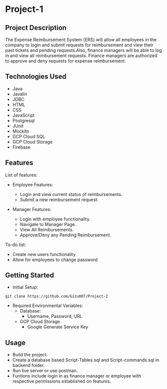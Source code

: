 # Project-1

## Project Description

The Expense Reimbursement System (ERS) will allow  all employees in the company to login and submit requests for reimbursement and view their past tickets and pending requests.Also, finance managers will be able to log in and view all reimbursement requests. Finance managers are authorized to approve and deny requests for expense reimbursement.

## Technologies Used

* Java
* Javalin
* JDBC
* HTML
* CSS
* JavaScript
* Postgresql
* JUnit
* Mockito
* GCP Cloud SQL
* GCP Cloud Storage
* Firebase

## Features

List of features:
* Employee Features:
  * Login and view current status of reimbursements.
  * Submit a new reimbursement request.

* Manager Features:
  * Login with employee functionality.
  * Navigate to Manager Page.
  * View All Reimbursements.
  * Approve/Deny any Pending Reimbursement.

To-do list:
* Create new users functionality
* Allow for employees to change password

## Getting Started
- Initial Setup:
```
git clone https://github.com/Gizu007/Project-2
```
- Required Environmental Variables:
  - Database:
    - Username, Password, URL
  - GCP Cloud Storage
    - Google Generate Service Key


## Usage

* Build the project.
* Create a database based Script-Tables.sql and Script-commands.sql in backend folder.
* Run live server or use postman.
* Funtions include login in as finance manager or employee with respective permissions established on features.
